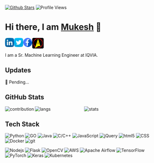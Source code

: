 [![Github Stars](https://img.shields.io/badge/stars-nominate-brightgreen?logo=github&style=plastic)](https://stars.github.com/nominate/)
![Profile Views](https://komarev.com/ghpvc/?username=mukeshmithrakumar&style=plastic&color=orange)

# Hi there, I am [Mukesh](https://www.mukeshmithrakumar.com/) 👋

<a href="https://www.linkedin.com/in/mukesh-mithrakumar/">
  <img align="left" alt="Mukesh | LinkedIn" width="30px" src="https://raw.githubusercontent.com/mukeshmithrakumar/mukeshmithrakumar/master/assets/linkedin.png" />
</a>

<a href="https://twitter.com/MMithrakumar">
  <img align="left" alt="Mukesh | Twitter" width="30px" src="https://raw.githubusercontent.com/mukeshmithrakumar/mukeshmithrakumar/master/assets/twitter.png" />
</a>

<a href="https://www.facebook.com/adhiraiyan/">
  <img align="left" alt="Mukesh | Facebook" width="30px" src="https://raw.githubusercontent.com/mukeshmithrakumar/mukeshmithrakumar/master/assets/facebook.png" />
</a>

<a href="https://www.adhiraiyan.org/">
  <img align="left" alt="Mukesh | Blog" width="38px" src="https://raw.githubusercontent.com/mukeshmithrakumar/mukeshmithrakumar/master/assets/adhiraiyan.png" />
</a>

<br/>
<br/>

I am a Sr. Machine Learning Engineer at IQVIA.

## Updates

🔭 Pending...

## GitHub Stats

<img src="https://github-readme-stats.vercel.app/api?username=mukeshmithrakumar&count_private=true&show_icons=true&theme=vue-dark" alt="stats" width="48%" align="right"/>

<img src="https://github-readme-streak-stats.herokuapp.com/?user=mukeshmithrakumar&count_private=true&theme=soft-green" alt="contribution" width="48%" >

<img src="https://github-readme-stats.vercel.app/api/top-langs/?username=mukeshmithrakumar&count_private=true&langs_count=8&theme=dark&hide=jupyter%20notebook,html,css&layout=compact"  alt="langs" width="48%" >

## Tech Stack
<p>
  <img alt="Python" src="https://img.shields.io/badge/python-3670A0?style=flat-square&logo=python&logoColor=ffdd54&style=plastic" />
  <img alt="GO" src="https://img.shields.io/badge/go-%2300ADD8.svg?style=flat-square&logo=go&logoColor=white&style=plastic" />
  <img alt="Java" src="https://img.shields.io/badge/Java-ED8B00?style=flat-square&logo=java&logoColor=white&style=plastic" />
  <img alt="C/C++" src="https://img.shields.io/badge/C%2B%2B-00599C?style=flat-square&logo=c%2B%2B&logoColor=white&style=plastic" />
  <img alt="JavaScript" src="https://img.shields.io/badge/JavaScript%20-%23F7DF1E.svg?style=flat-square&logo=javascript&logoColor=black&style=plastic" />
  <img alt="jQuery" src="https://img.shields.io/badge/jquery-%230769AD.svg?style=flat-square&logo=jquery&logoColor=white&style=plastic" />
  <img alt="html5" src="https://img.shields.io/badge/-HTML5-E34F26?style=flat-square&logo=html5&logoColor=white&style=plastic" />
  <img alt="CSS" src="https://img.shields.io/badge/CSS%20-%231572B6.svg?style=flat-square&logo=css3&logoColor=white&style=plastic" />
  <img alt="Docker" src="https://img.shields.io/badge/-Docker-46a2f1?style=flat-square&logo=docker&logoColor=white&style=plastic" />
  <img alt="git" src="https://img.shields.io/badge/-Git-F05032?style=flat-square&logo=git&logoColor=white&style=plastic" />
</p>

<p>
  <img alt="Nodejs" src="https://img.shields.io/badge/-Nodejs-43853d?style=flat-square&logo=Node.js&logoColor=white&style=plastic" />
  <img alt="Flask" src="https://img.shields.io/badge/flask-%23000.svg?style=flat-square&logo=flask&logoColor=white&style=plastic" />
  <img alt="OpenCV" src="https://img.shields.io/badge/opencv-%23white.svg?style=flat-square&logo=opencv&logoColor=white&style=plastic" />
  <img alt="AWS" src="https://img.shields.io/badge/AWS-%23FF9900.svg?style=flat-square&logo=amazon-aws&logoColor=white&style=plastic" />
  <img alt="Apache Airflow" src="https://img.shields.io/badge/Apache%20Airflow-017CEE?style=flat-square&logo=Apache%20Airflow&logoColor=white&style=plastic" />
  <img alt="TensorFlow" src="https://img.shields.io/badge/TensorFlow-%23FF6F00.svg?style=flat-square&logo=TensorFlow&logoColor=white&style=plastic" />
  <img alt="PyTorch" src="https://img.shields.io/badge/PyTorch-%23EE4C2C.svg?style=flat-square&logo=PyTorch&logoColor=white&style=plastic" />
  <img alt="Keras" src="https://img.shields.io/badge/Keras-%23D00000.svg?style=flat-square&logo=Keras&logoColor=white&style=plastic" />
  <img alt="Kubernetes" src="https://img.shields.io/badge/kubernetes-%23326ce5.svg?style=flat-square&logo=kubernetes&logoColor=white&style=plastic" />
</p>
